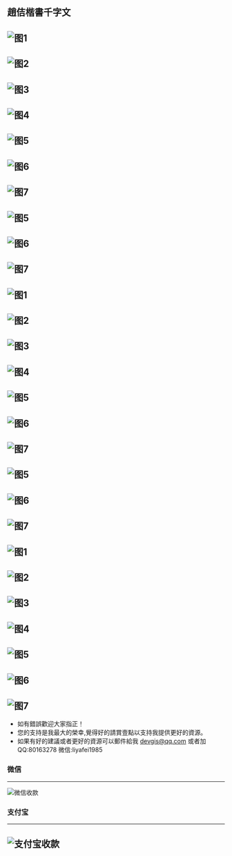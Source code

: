 ## 趙佶楷書千字文

![图1](Pictures/601_趙佶_楷書千字文/1.jpg)
---
![图2](Pictures/601_趙佶_楷書千字文/2.jpg)
---
![图3](Pictures/601_趙佶_楷書千字文/3.jpg)
---
![图4](Pictures/601_趙佶_楷書千字文/4.jpg)
---
![图5](Pictures/601_趙佶_楷書千字文/5.jpg)
---
![图6](Pictures/601_趙佶_楷書千字文/6.jpg)
---
![图7](Pictures/601_趙佶_楷書千字文/7.jpg)
---
![图5](Pictures/601_趙佶_楷書千字文/8.jpg)
---
![图6](Pictures/601_趙佶_楷書千字文/9.jpg)
---
![图7](Pictures/601_趙佶_楷書千字文/10.jpg)
---
![图1](Pictures/601_趙佶_楷書千字文/11.jpg)
---
![图2](Pictures/601_趙佶_楷書千字文/12.jpg)
---
![图3](Pictures/601_趙佶_楷書千字文/13.jpg)
---
![图4](Pictures/601_趙佶_楷書千字文/14.jpg)
---
![图5](Pictures/601_趙佶_楷書千字文/15.jpg)
---
![图6](Pictures/601_趙佶_楷書千字文/16.jpg)
---
![图7](Pictures/601_趙佶_楷書千字文/17.jpg)
---
![图5](Pictures/601_趙佶_楷書千字文/18.jpg)
---
![图6](Pictures/601_趙佶_楷書千字文/19.jpg)
---
![图7](Pictures/601_趙佶_楷書千字文/20.jpg)
---
![图1](Pictures/601_趙佶_楷書千字文/21.jpg)
---
![图2](Pictures/601_趙佶_楷書千字文/22.jpg)
---
![图3](Pictures/601_趙佶_楷書千字文/23.jpg)
---
![图4](Pictures/601_趙佶_楷書千字文/24.jpg)
---
![图5](Pictures/601_趙佶_楷書千字文/25.jpg)
---
![图6](Pictures/601_趙佶_楷書千字文/26.jpg)
---
![图7](Pictures/601_趙佶_楷書千字文/27.jpg)
---

* 如有錯誤歡迎大家指正！
* 您的支持是我最大的榮幸,覺得好的請賞壹點以支持我提供更好的資源。
* 如果有好的建議或者更好的資源可以郵件給我 devgis@qq.com 或者加QQ:80163278 微信:liyafei1985

### 微信
---
![微信收款](zfb.jpg)

### 支付宝
---
![支付宝收款](wx.jpg)
---